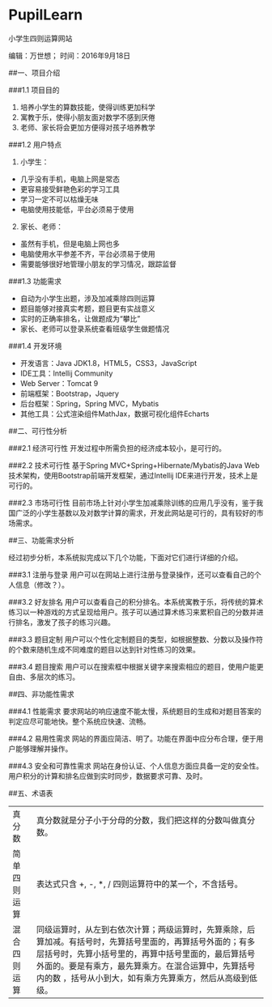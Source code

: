# PupilLearn
小学生四则运算网站


编辑：万世想；
时间：2016年9月18日


##一、项目介绍

###1.1 项目目的
1. 培养小学生的算数技能，使得训练更加科学
2. 寓教于乐，使得小朋友面对数学不感到厌倦
3. 老师、家长将会更加方便得对孩子培养教学

###1.2 用户特点
1. 小学生：
 * 几乎没有手机，电脑上网是常态
 * 更容易接受鲜艳色彩的学习工具
 * 学习一定不可以枯燥无味
 * 电脑使用技能低，平台必须易于使用

2. 家长、老师：
 * 虽然有手机，但是电脑上网也多
 * 电脑使用水平参差不齐，平台必须易于使用
 * 需要能够很好地管理小朋友的学习情况，跟踪监督

###1.3 功能需求
 * 自动为小学生出题，涉及加减乘除四则运算
 * 题目能够对接真实考题，题目更有实战意义
 * 实时的正确率排名，让做题成为“攀比”
 * 家长、老师可以登录系统查看班级学生做题情况

###1.4 开发环境
 * 开发语言：Java JDK1.8，HTML5，CSS3，JavaScript
 * IDE工具：Intellij Community
 * Web Server：Tomcat 9
 * 前端框架：Bootstrap，Jquery
 * 后台框架：Spring，Spring MVC，Mybatis
 * 其他工具：公式渲染组件MathJax，数据可视化组件Echarts
 
##二、可行性分析

###2.1 经济可行性
开发过程中所需负担的经济成本较小，是可行的。

###2.2 技术可行性
基于Spring MVC+Spring+Hibernate/Mybatis的Java Web技术架构，使用Bootstrap前端开发框架，通过Intellij IDE来进行开发，技术上是可行的。

###2.3 市场可行性
目前市场上针对小学生加减乘除训练的应用几乎没有，鉴于我国广泛的小学生基数以及对数学计算的需求，开发此网站是可行的，具有较好的市场需求。
 
##三、功能需求分析

经过初步分析，本系统拟完成以下几个功能，下面对它们进行详细的介绍。

###3.1 注册与登录
用户可以在网站上进行注册与登录操作，还可以查看自己的个人信息（修改？）。

###3.2 好友排名
用户可以查看自己的积分排名。本系统寓教于乐，将传统的算术练习以一种游戏的方式呈现给用户。孩子可以通过算术练习来累积自己的分数并进行排名，激发了孩子的练习兴趣。

###3.3 题目定制
用户可以个性化定制题目的类型，如根据整数、分数以及操作符的个数来随机生成不同难度的题目以达到针对性练习的效果。

###3.4 题目搜索
用户可以在搜索框中根据关键字来搜索相应的题目，使用户能更自由、多层次的练习。

##四、非功能性需求

###4.1 性能需求
要求网站的响应速度不能太慢，系统题目的生成和对题目答案的判定应尽可能地快。整个系统应快速、流畅。

###4.2 易用性需求
网站的界面应简洁、明了。功能在界面中应分布合理，便于用户能够理解并操作。

###4.3 安全和可靠性需求
网站在身份认证、个人信息方面应具备一定的安全性。用户积分的计算和排名应做到实时同步，数据要求可靠、及时。


##五、术语表

<table cellspacing=0>
<tr>
  <td>真分数</td>
  <td>真分数就是分子小于分母的分数，我们把这样的分数叫做真分数。</td>
</tr>
<tr>
  <td>简单四则运算</td>
  <td>表达式只含 +, -, *, / 四则运算符中的某一个，不含括号。</td>
</tr>
<tr>
  <td>混合四则运算</td>
  <td>同级运算时，从左到右依次计算；两级运算时，先算乘除，后算加减。有括号时，先算括号里面的，再算括号外面的；有多层括号时，先算小括号里的，再算中括号里面的，最后算括号外面的。要是有乘方，最先算乘方。在混合运算中，先算括号内的数 ，括号从小到大，如有乘方先算乘方，然后从高级到低级。</td>
</tr>
</table>

